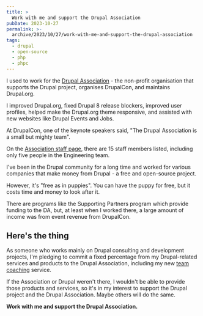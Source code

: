 ```yaml
---
title: >
  Work with me and support the Drupal Association
pubDate: 2023-10-27
permalink: >-
  archive/2023/10/27/work-with-me-and-support-the-drupal-association
tags:
  - drupal
  - open-source
  - php
  - phpc
---
```


I used to work for the [Drupal Association][association] - the non-profit organisation that supports the Drupal project, organises DrupalCon, and maintains Drupal.org.

I improved Drupal.org, fixed Drupal 8 release blockers, improved user profiles, helped make the Drupal.org theme responsive, and assisted with new websites like Drupal Events and Jobs.

At DrupalCon, one of the keynote speakers said, "The Drupal Association is a small but mighty team".

On the [Association staff page][staff], there are 15 staff members listed, including only five people in the Engineering team.

I've been in the Drupal community for a long time and worked for various companies that make money from Drupal - a free and open-source project.

However, it's "free as in puppies". You can have the puppy for free, but it costs time and money to look after it.

There are programs like the Supporting Partners program which provide funding to the DA, but, at least when I worked there, a large amount of income was from event revenue from DrupalCon.

## Here's the thing

As someone who works mainly on Drupal consulting and development projects, I'm pledging to commit a fixed percentage from my Drupal-related services and products to the Drupal Association, including my new [team coaching] service.

If the Association or Drupal weren't there, I wouldn't be able to provide those products and services, so it's in my interest to support the Drupal project and the Drupal Association. Maybe others will do the same.

**Work with me and support the Drupal Association.**

[association]: https://www.drupal.org/association
[staff]: https://www.drupal.org/association/staff
[team coaching]: https://www.oliverdavies.uk/team-coaching
